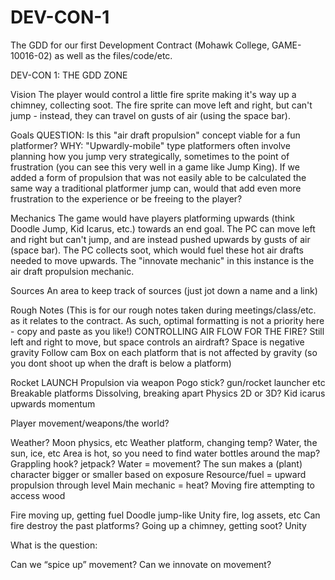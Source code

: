 # DEV-CON-1
The GDD for our first Development Contract (Mohawk College, GAME-10016-02) as well as the files/code/etc.

DEV-CON 1: THE GDD ZONE

Vision
The player would control a little fire sprite making it's way up a chimney, collecting soot. The fire sprite can move left and right, but can't jump - instead, they can travel on gusts of air (using the space bar). 

Goals
QUESTION: Is this "air draft propulsion" concept viable for a fun platformer?
WHY: "Upwardly-mobile" type platformers often involve planning how you jump very strategically, sometimes to the point of frustration (you can see this very well in a game like Jump King). If we added a form of propulsion that was not easily able to be calculated the same way a traditional platformer jump can, would that add even more frustration to the experience or be freeing to the player?

Mechanics
The game would have players platforming upwards (think Doodle Jump, Kid Icarus, etc.) towards an end goal. The PC can move left and right but can't jump, and are instead pushed upwards by gusts of air (space bar). The PC collects soot, which would fuel these hot air drafts needed to move upwards. 
The "innovate mechanic" in this instance is the air draft propulsion mechanic. 

Sources
An area to keep track of sources (just jot down a name and a link)

Rough Notes
(This is for our rough notes taken during meetings/class/etc. as it relates to the contract. As such, optimal formatting is not a priority here - copy and paste as you like!)
CONTROLLING AIR FLOW FOR THE FIRE? Still left and right to move, but space controls an airdraft?
Space is negative gravity
Follow cam
Box on each platform that is not affected by gravity (so you dont shoot up when the draft is below a platform)

Rocket LAUNCH
Propulsion via weapon 
Pogo stick?
gun/rocket launcher etc
Breakable platforms
Dissolving, breaking apart 
Physics
2D or 3D?
Kid icarus upwards momentum 


Player movement/weapons/the world?

Weather? Moon physics, etc
Weather platform, changing temp? Water, the sun, ice, etc
Area is hot, so you need to find water bottles around the map?
Grappling hook? jetpack?
Water = movement? The sun makes a (plant) character bigger or smaller based on exposure 
Resource/fuel = upward propulsion through level
Main mechanic = heat? Moving fire attempting to access wood 

Fire moving up, getting fuel 
Doodle jump-like
Unity fire, log assets, etc
Can fire destroy the past platforms?
Going up a chimney, getting soot?
Unity

What is the question:

Can we “spice up” movement?
Can we innovate on movement?
